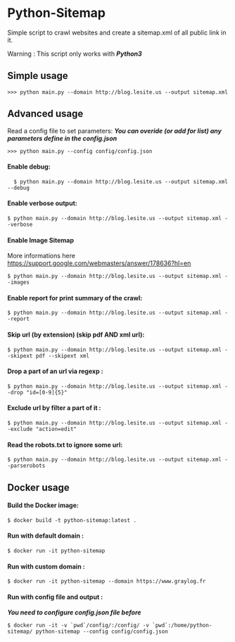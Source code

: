 # Python-Sitemap

Simple script to crawl websites and create a sitemap.xml of all public link in it.

Warning : This script only works with ***Python3***

## Simple usage

	>>> python main.py --domain http://blog.lesite.us --output sitemap.xml

## Advanced usage

Read a config file to set parameters:
***You can overide (or add for list) any parameters define in the config.json***

	>>> python main.py --config config/config.json

#### Enable debug:

  ```
	$ python main.py --domain http://blog.lesite.us --output sitemap.xml --debug
  ```

#### Enable verbose output:

  ```
  $ python main.py --domain http://blog.lesite.us --output sitemap.xml --verbose
  ```

#### Enable Image Sitemap

More informations here https://support.google.com/webmasters/answer/178636?hl=en

  ```
  $ python main.py --domain http://blog.lesite.us --output sitemap.xml --images
  ```

#### Enable report for print summary of the crawl:

  ```
  $ python main.py --domain http://blog.lesite.us --output sitemap.xml --report
  ```

#### Skip url (by extension) (skip pdf AND xml url):

  ```
  $ python main.py --domain http://blog.lesite.us --output sitemap.xml --skipext pdf --skipext xml
  ```

#### Drop a part of an url via regexp :

  ```
  $ python main.py --domain http://blog.lesite.us --output sitemap.xml --drop "id=[0-9]{5}"
  ```

#### Exclude url by filter a part of it :

  ```
  $ python main.py --domain http://blog.lesite.us --output sitemap.xml --exclude "action=edit"
  ```

#### Read the robots.txt to ignore some url:

  ```
  $ python main.py --domain http://blog.lesite.us --output sitemap.xml --parserobots
  ```

## Docker usage

#### Build the Docker image:

  ```
  $ docker build -t python-sitemap:latest .
  ```

#### Run with default domain :

  ```
  $ docker run -it python-sitemap
  ```

#### Run with custom domain :

  ```
  $ docker run -it python-sitemap --domain https://www.graylog.fr
  ```

#### Run with config file and output :
***You need to configure config.json file before***

  ```
  $ docker run -it -v `pwd`/config/:/config/ -v `pwd`:/home/python-sitemap/ python-sitemap --config config/config.json
  ```
